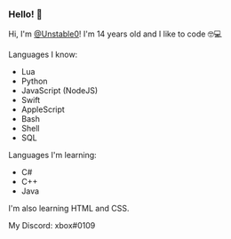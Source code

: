 ### Hello! 👋

Hi, I'm [@Unstable0](https://github.com/Unstable0)! I'm 14 years old and I like to code 🤓💻

Languages I know:
- Lua
- Python
- JavaScript (NodeJS)
- Swift
- AppleScript
- Bash
- Shell
- SQL

Languages I'm learning:
- C#
- C++
- Java

I'm also learning HTML and CSS.

My Discord: xbox#0109

